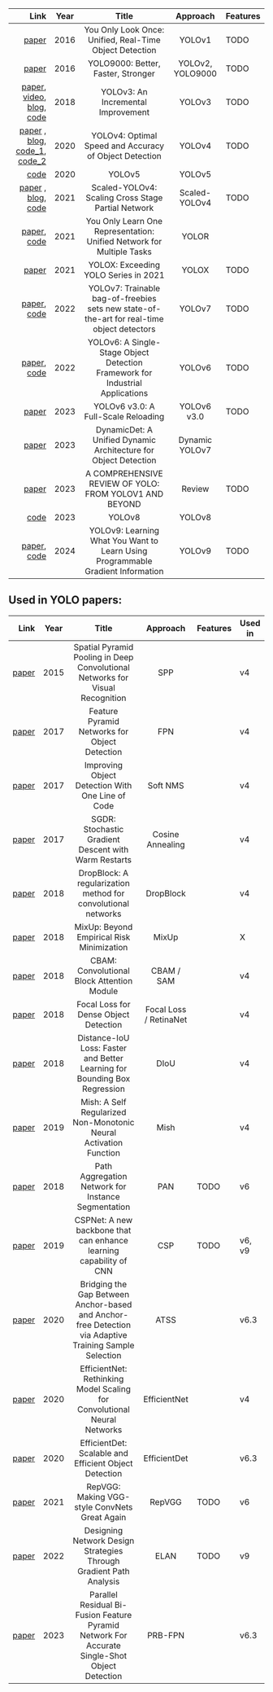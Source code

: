 
|                                                                                                                                                                                                                                                                                    Link | Year |                                           Title                                            |     Approach     | Features |
| --------------------------------------------------------------------------------------------------------------------------------------------------------------------------------------------------------------------------------------------------------------------------------------: | :--: | :----------------------------------------------------------------------------------------: | :--------------: | :------- |
|                                                                                                                                                                                                                                           [paper](https://arxiv.org/pdf/1506.02640.pdf) | 2016 |                  You Only Look Once: Unified, Real-Time Object Detection                   |      YOLOv1      | TODO     |
|                                                                                                                                                                                                                                           [paper](https://arxiv.org/pdf/1612.08242.pdf) | 2016 |                             YOLO9000: Better, Faster, Stronger                             | YOLOv2, YOLO9000 | TODO     |
|                                             [paper](https://arxiv.org/pdf/1804.02767.pdf), [video](https://www.youtube.com/watch?v=Grir6TZbc1M), [blog](https://blog.paperspace.com/how-to-implement-a-yolo-object-detector-in-pytorch/), [code](https://github.com/ultralytics/yolov3) | 2018 |                             YOLOv3: An Incremental Improvement                             |      YOLOv3      | TODO     |
| [paper](https://arxiv.org/pdf/2004.10934.pdf) , [blog](https://alexeyab84.medium.com/yolov4-the-most-accurate-real-time-neural-network-on-ms-coco-dataset-73adfd3602fe), [code_1](https://github.com/WongKinYiu/PyTorch_YOLOv4), [code_2](https://github.com/Tianxiaomo/pytorch-YOLOv4) | 2020 |                   YOLOv4: Optimal Speed and Accuracy of Object Detection                   |      YOLOv4      | TODO     |
|                                                                                                                                                                                                                                           [code](https://github.com/ultralytics/yolov5) | 2020 |                                           YOLOv5                                           |      YOLOv5      |          |
|                                                [paper](https://arxiv.org/pdf/2011.08036.pdf) , [blog](https://alexeyab84.medium.com/scaled-yolo-v4-is-the-best-neural-network-for-object-detection-on-ms-coco-dataset-39dfa22fa982), [code](https://github.com/WongKinYiu/ScaledYOLOv4) | 2021 |                     Scaled-YOLOv4: Scaling Cross Stage Partial Network                     |  Scaled-YOLOv4   | TODO     |
|                                                                                                                                                                                                  [paper](https://arxiv.org/pdf/2105.04206), [code](https://github.com/WongKinYiu/yolor) | 2021 |           You Only Learn One Representation: Unified Network for Multiple Tasks            |      YOLOR       |          |
|                                                                                                                                                                                                                                           [paper](https://arxiv.org/pdf/2107.08430.pdf) | 2021 |                            YOLOX: Exceeding YOLO Series in 2021                            |      YOLOX       | TODO     |
|                                                                                                                                                                                             [paper](https://arxiv.org/pdf/2207.02696.pdf), [code](https://github.com/WongKinYiu/yolov7) | 2022 | YOLOv7: Trainable bag-of-freebies sets new state-of-the-art for real-time object detectors |      YOLOv7      | TODO     |
|                                                                                                                                                                                                    [paper](https://arxiv.org/abs/2209.02976), [code](https://github.com/meituan/YOLOv6) | 2022 |       YOLOv6: A Single-Stage Object Detection Framework for Industrial Applications        |      YOLOv6      | TODO     |
|                                                                                                                                                                                                                                           [paper](https://arxiv.org/pdf/2301.05586.pdf) | 2023 |                            YOLOv6 v3.0: A Full-Scale Reloading                             |   YOLOv6 v3.0    | TODO     |
|                                                                                                                                                                                                                                               [paper](https://arxiv.org/pdf/2304.05552) | 2023 |              DynamicDet: A Unified Dynamic Architecture for Object Detection               |  Dynamic YOLOv7  |          |
|                                                                                                                                                                                                                                           [paper](https://arxiv.org/pdf/2304.00501.pdf) | 2023 |                   A COMPREHENSIVE REVIEW OF YOLO: FROM YOLOV1 AND BEYOND                   |      Review      | TODO     |
|                                                                                                                                                                                                                                      [code](https://github.com/ultralytics/ultralytics) | 2023 |                                           YOLOv8                                           |      YOLOv8      |          |
|                                                                                                                                                                                                 [paper](https://arxiv.org/pdf/2402.13616), [code](https://github.com/WongKinYiu/yolov9) | 2024 |      YOLOv9: Learning What You Want to Learn Using Programmable Gradient Information       |      YOLOv9      | TODO     |

## Used in YOLO papers:
|                                                             Link | Year |                                                 Title                                                  |        Approach        | Features | Used in |
| ---------------------------------------------------------------: | :--: | :----------------------------------------------------------------------------------------------------: | :--------------------: | :------- | ------- |
|                     [paper](https://arxiv.org/pdf/1406.4729.pdf) | 2015 |             Spatial Pyramid Pooling in Deep Convolutional Networks for Visual Recognition              |          SPP           |          | v4      |
|                    [paper](https://arxiv.org/pdf/1612.03144.pdf) | 2017 |                             Feature Pyramid Networks for Object Detection                              |          FPN           |          | v4      |
|                    [paper](https://arxiv.org/pdf/1704.04503.pdf) | 2017 |                            Improving Object Detection With One Line of Code                            |        Soft NMS        |          | v4      |
|                    [paper](https://arxiv.org/pdf/1608.03983.pdf) | 2017 |                          SGDR: Stochastic Gradient Descent with Warm Restarts                          |    Cosine Annealing    |          | v4      |
|                    [paper](https://arxiv.org/pdf/1810.12890.pdf) | 2018 |                     DropBlock: A regularization method for convolutional networks                      |       DropBlock        |          | v4      |
|                         [paper](http://arxiv.org/pdf/1710.09412) | 2018 |                               MixUp: Beyond Empirical Risk Minimization                                |         MixUp          |          | X       |
|                    [paper](https://arxiv.org/pdf/1807.06521.pdf) | 2018 |                               CBAM: Convolutional Block Attention Module                               |       CBAM / SAM       |          | v4      |
|                  [paper](https://arxiv.org/pdf/1708.02002v2.pdf) | 2018 |                                 Focal Loss for Dense Object Detection                                  | Focal Loss / RetinaNet |          | v4      |
|                    [paper](https://arxiv.org/pdf/1911.08287.pdf) | 2018 |               Distance-IoU Loss: Faster and Better Learning for Bounding Box Regression                |          DIoU          |          | v4      |
| [paper](https://arxiv.org/vc/arxiv/papers/1908/1908.08681v1.pdf) | 2019 |                   Mish: A Self Regularized Non-Monotonic Neural Activation Function                    |          Mish          |          | v4      |
|                  [paper](https://arxiv.org/pdf/1803.01534v4.pdf) | 2018 |                           Path Aggregation Network for Instance Segmentation                           |          PAN           | TODO     | v6      |
|                    [paper](https://arxiv.org/pdf/1911.11929.pdf) | 2019 |                   CSPNet: A new backbone that can enhance learning capability of CNN                   |          CSP           | TODO     | v6, v9  |
|                        [paper](https://arxiv.org/pdf/1912.02424) | 2020 | Bridging the Gap Between Anchor-based and Anchor-free Detection via Adaptive Training Sample Selection |          ATSS          |          | v6.3    |
|                  [paper](https://arxiv.org/pdf/1905.11946v5.pdf) | 2020 |                EfficientNet: Rethinking Model Scaling for Convolutional Neural Networks                |      EfficientNet      |          | v4      |
|                        [paper](https://arxiv.org/pdf/1911.09070) | 2020 |                         EfficientDet: Scalable and Efficient Object Detection                          |      EfficientDet      |          | v6.3    |
|                    [paper](https://arxiv.org/pdf/2101.03697.pdf) | 2021 |                             RepVGG: Making VGG-style ConvNets Great Again                              |         RepVGG         | TODO     | v6      |
|                        [paper](https://arxiv.org/pdf/2211.04800) | 2022 |                   Designing Network Design Strategies Through Gradient Path Analysis                   |          ELAN          | TODO     | v9      |
|                        [paper](https://arxiv.org/pdf/2012.01724) | 2023 |     Parallel Residual Bi-Fusion Feature Pyramid Network For Accurate Single-Shot Object Detection      |        PRB-FPN         |          | v6.3    |

